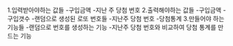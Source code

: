 1.입력받아야하는 값들
-구입금액
-지난 주 당첨 번호
2.출력해야하는 값들
-구입금액
-구입갯수
-랜덤으로 생성된 로또 번호들
-지난주 당첨 번호
-당첨통계
3.만들어야 하는 기능들
-랜덤으로 번호를 생성하는 기능
-지난주 당첨 번호와 비교하여 당첨 통계를 만드는 기능